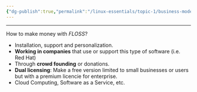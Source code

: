 ```yaml
---
{"dg-publish":true,"permalink":"/linux-essentials/topic-1/business-models-in-open-source/"}
---
```


---
How to make money with _FLOSS_?

- Installation, support and personalization.
- **Working in companies** that use or support this type of software (i.e. Red Hat)
- Through **crowd founding** or donations.
- **Dual licensing**: Make a free version limited to small businesses or users but with a premium licencie for enterprise.
- Cloud Computing, Software as a Service, etc.